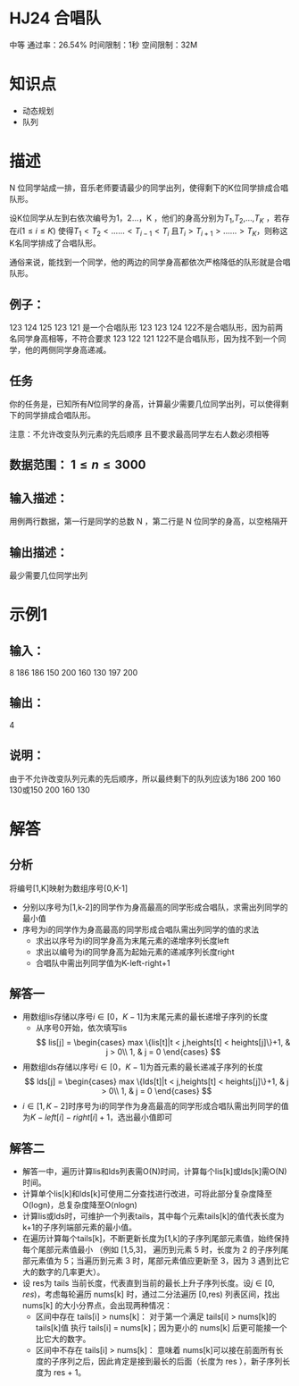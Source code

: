 # HJ24 合唱队
中等  通过率：26.54%  时间限制：1秒  空间限制：32M

# 知识点
- 动态规划
- 队列

# 描述
N 位同学站成一排，音乐老师要请最少的同学出列，使得剩下的K位同学排成合唱队形。

设K位同学从左到右依次编号为1，2…，K ，他们的身高分别为$T_1$,$T_2$,…,$T_K$ ，若存在$i(1\leq i\leq K)$ 使得$T_1<T_2<......<T_{i-1}<T_i$
且$T_i>T_{i+1}>......>T_K$，则称这K名同学排成了合唱队形。

通俗来说，能找到一个同学，他的两边的同学身高都依次严格降低的队形就是合唱队形。
## 例子： 
123 124 125 123 121 是一个合唱队形
123 123 124 122不是合唱队形，因为前两名同学身高相等，不符合要求
123 122 121 122不是合唱队形，因为找不到一个同学，他的两侧同学身高递减。

## 任务
你的任务是，已知所有$N$位同学的身高，计算最少需要几位同学出列，可以使得剩下的同学排成合唱队形。

注意：不允许改变队列元素的先后顺序 且不要求最高同学左右人数必须相等

## 数据范围： $1 \le n \le 3000$ 

## 输入描述：
用例两行数据，第一行是同学的总数 N ，第二行是 N 位同学的身高，以空格隔开

## 输出描述：
最少需要几位同学出列

# 示例1
## 输入：
8
186 186 150 200 160 130 197 200
## 输出：
4
## 说明：
由于不允许改变队列元素的先后顺序，所以最终剩下的队列应该为186 200 160 130或150 200 160 130        

# 解答
## 分析
将编号[1,K]映射为数组序号[0,K-1]
- 分别以序号为[1,k-2]的同学作为身高最高的同学形成合唱队，求需出列同学的最小值
- 序号为i的同学作为身高最高的同学形成合唱队需出列同学的值的求法
  - 求出以序号为i的同学身高为末尾元素的递增序列长度left
  - 求出以编号为i的同学身高为起始元素的递减序列长度right
  - 合唱队中需出列同学值为K-left-right+1

## 解答一
- 用数组lis存储以序号$i \in [0，K-1]$为末尾元素的最长递增子序列的长度
  - 从序号0开始，依次填写lis
  $$
    lis[j] = 
    \begin{cases}
        max \{lis[t]|t < j,heights[t] < heights[j]\}+1, & j > 0\\
        1, & j = 0
    \end{cases}
  $$
- 用数组lds存储以序号$i \in [0，K-1]$为首元素的最长递减子序列的长度
  $$
    lds[j] = 
    \begin{cases}
        max \{lds[t]|t < j,heights[t] < heights[j]\}+1, & j > 0\\
        1, & j = 0
    \end{cases}
  $$
- $i \in [1,K-2]$时序号为i的同学作为身高最高的同学形成合唱队需出列同学的值为$K-left[i]-right[i]+1$，选出最小值即可

## 解答二
- 解答一中，遍历计算lis和lds列表需O(N)时间，计算每个lis[k]或lds[k]需O(N)时间。
- 计算单个lis[k]和lds[k]可使用二分查找进行改进，可将此部分复杂度降至O(logn)，总复杂度降至O(nlogn)
- 计算lis或lds时，可维护一个列表tails，其中每个元素tails[k]的值代表长度为k+1的子序列端部元素的最小值。
- 在遍历计算每个tails[k]，不断更新长度为[1,k]的子序列尾部元素值，始终保持每个尾部元素值最小 （例如 [1,5,3]， 遍历到元素 5 时，长度为 2 的子序列尾部元素值为 5；当遍历到元素 3 时，尾部元素值应更新至 3，因为 3 遇到比它大的数字的几率更大）。
- 设 res为 tails 当前长度，代表直到当前的最长上升子序列长度。设$j \in [0,res)$，考虑每轮遍历 nums[k] 时，通过二分法遍历 [0,res) 列表区间，找出 nums[k] 的大小分界点，会出现两种情况：
  - 区间中存在 tails[i] > nums[k]： 对于第一个满足 tails[i] > nums[k]的tails[k]值 执行 tails[i] = nums[k]；因为更小的 nums[k] 后更可能接一个比它大的数字。
  - 区间中不存在 tails[i] > nums[k]： 意味着 nums[k]可以接在前面所有长度的子序列之后，因此肯定是接到最长的后面（长度为 res ），新子序列长度为 res + 1。

